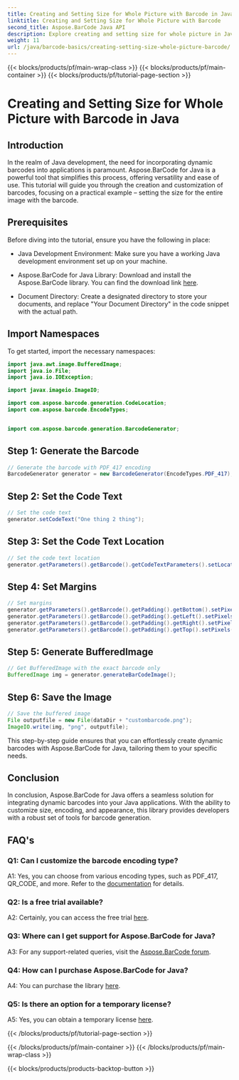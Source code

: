 ```yaml
---
title: Creating and Setting Size for Whole Picture with Barcode in Java
linktitle: Creating and Setting Size for Whole Picture with Barcode
second_title: Aspose.BarCode Java API
description: Explore creating and setting size for whole picture in Java with Aspose.BarCode. Customize size, encoding, and appearance effortlessly.
weight: 11
url: /java/barcode-basics/creating-setting-size-whole-picture-barcode/
---
```


{{< blocks/products/pf/main-wrap-class >}}
{{< blocks/products/pf/main-container >}}
{{< blocks/products/pf/tutorial-page-section >}}

# Creating and Setting Size for Whole Picture with Barcode in Java

## Introduction

In the realm of Java development, the need for incorporating dynamic barcodes into applications is paramount. Aspose.BarCode for Java is a powerful tool that simplifies this process, offering versatility and ease of use. This tutorial will guide you through the creation and customization of barcodes, focusing on a practical example – setting the size for the entire image with the barcode.

## Prerequisites

Before diving into the tutorial, ensure you have the following in place:

- Java Development Environment: Make sure you have a working Java development environment set up on your machine.

- Aspose.BarCode for Java Library: Download and install the Aspose.BarCode library. You can find the download link [here](https://releases.aspose.com/barcode/java/).

- Document Directory: Create a designated directory to store your documents, and replace "Your Document Directory" in the code snippet with the actual path.

## Import Namespaces

To get started, import the necessary namespaces:

```java
import java.awt.image.BufferedImage;
import java.io.File;
import java.io.IOException;

import javax.imageio.ImageIO;

import com.aspose.barcode.generation.CodeLocation;
import com.aspose.barcode.EncodeTypes;


import com.aspose.barcode.generation.BarcodeGenerator;
```

## Step 1: Generate the Barcode

```java
// Generate the barcode with PDF_417 encoding
BarcodeGenerator generator = new BarcodeGenerator(EncodeTypes.PDF_417);
```

## Step 2: Set the Code Text

```java
// Set the code text
generator.setCodeText("One thing 2 thing");
```

## Step 3: Set the Code Text Location

```java
// Set the code text location
generator.getParameters().getBarcode().getCodeTextParameters().setLocation(CodeLocation.NONE);
```

## Step 4: Set Margins

```java
// Set margins
generator.getParameters().getBarcode().getPadding().getBottom().setPixels(0);
generator.getParameters().getBarcode().getPadding().getLeft().setPixels(0);
generator.getParameters().getBarcode().getPadding().getRight().setPixels(0);
generator.getParameters().getBarcode().getPadding().getTop().setPixels(0);
```

## Step 5: Generate BufferedImage

```java
// Get BufferedImage with the exact barcode only
BufferedImage img = generator.generateBarCodeImage();
```

## Step 6: Save the Image

```java
// Save the buffered image
File outputfile = new File(dataDir + "custombarcode.png");
ImageIO.write(img, "png", outputfile);
```

This step-by-step guide ensures that you can effortlessly create dynamic barcodes with Aspose.BarCode for Java, tailoring them to your specific needs.

## Conclusion

In conclusion, Aspose.BarCode for Java offers a seamless solution for integrating dynamic barcodes into your Java applications. With the ability to customize size, encoding, and appearance, this library provides developers with a robust set of tools for barcode generation.

## FAQ's

### Q1: Can I customize the barcode encoding type?

A1: Yes, you can choose from various encoding types, such as PDF_417, QR_CODE, and more. Refer to the [documentation](https://reference.aspose.com/barcode/java/) for details.

### Q2: Is a free trial available?

A2: Certainly, you can access the free trial [here](https://releases.aspose.com/).

### Q3: Where can I get support for Aspose.BarCode for Java?

A3: For any support-related queries, visit the [Aspose.BarCode forum](https://forum.aspose.com/c/barcode/13).

### Q4: How can I purchase Aspose.BarCode for Java?

A4: You can purchase the library [here](https://purchase.aspose.com/buy).

### Q5: Is there an option for a temporary license?

A5: Yes, you can obtain a temporary license [here](https://purchase.aspose.com/temporary-license/).

{{< /blocks/products/pf/tutorial-page-section >}}

{{< /blocks/products/pf/main-container >}}
{{< /blocks/products/pf/main-wrap-class >}}

{{< blocks/products/products-backtop-button >}}

